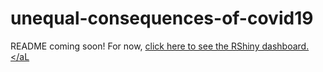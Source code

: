 # unequal-consequences-of-covid19

README coming soon! For now, <a href="https://cjmasamitsu.shinyapps.io/neubauer_final/?_ga=2.29622714.428708352.1641949332-489713351.1641680265">click here to see the RShiny dashboard.</aL
